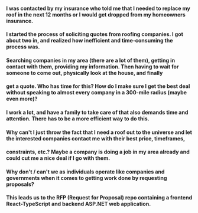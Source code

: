 #### I was contacted by my insurance who told me that I needed to replace my roof in the next 12 months or I would get dropped from my homeowners insurance.
#### I started the process of soliciting quotes from roofing companies. I got about two in, and realized how inefficient and time-consuming the process was.
#### Searching companies in my area (there are a lot of them), getting in contact with them, providing my information. Then having to wait for someone to come out, physically look at the house, and finally
#### get a quote. Who has time for this? How do I make sure I get the best deal without speaking to almost every company in a 300-mile radius (maybe even more)?
#### I work a lot, and have a family to take care of that also demands time and attention. There has to be a more efficient way to do this.
#### Why can't I just throw the fact that I need a roof out to the universe and let the interested companies contact me with their best price, timeframes,
#### constraints, etc.? Maybe a company is doing a job in my area already and could cut me a nice deal if I go with them.
#### Why don't / can't we as individuals operate like companies and governments when it comes to getting work done by requesting proposals?
#### This leads us to the RFP (Request for Proposal) repo containing a frontend React-TypeScript and backend ASP.NET web application.
